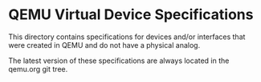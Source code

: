 QEMU Virtual Device Specifications
==================================

This directory contains specifications for devices and/or interfaces that were
created in QEMU and do not have a physical analog.

The latest version of these specifications are always located in the qemu.org
git tree.
